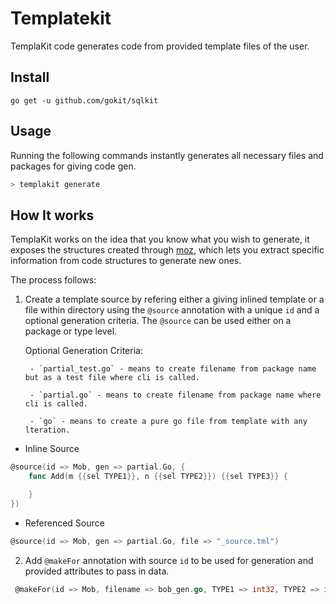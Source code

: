 Templatekit
============
TemplaKit code generates code from provided template files of the user.

## Install

```
go get -u github.com/gokit/sqlkit
```

## Usage

Running the following commands instantly generates all necessary files and packages for giving code gen.

```go
> templakit generate
```

## How It works

TemplaKit works on the idea that you know what you wish to generate, it exposes the structures created through [moz](github.com/influx6/moz), which 
lets you extract specific information from code structures to generate new ones.

The process follows:

1. Create a template source by refering either a giving inlined template or a file within directory using the `@source` annotation with a unique `id` and a optional generation criteria. The `@source` can be used either on a package or type level.

    Optional Generation Criteria:

        - `partial_test.go` - means to create filename from package name but as a test file where cli is called.

        - `partial.go` - means to create filename from package name where cli is called.

        - `go` - means to create a pure go file from template with any lteration.

- Inline Source

```go
@source(id => Mob, gen => partial.Go, {
    func Add(m {{sel TYPE1}}, n {{sel TYPE2}}) {{sel TYPE3}} {

    }
})
```

- Referenced Source

```go
@source(id => Mob, gen => partial.Go, file => "_source.tml")
```

2. Add `@makeFor` annotation with source `id` to be used for generation and provided attributes to pass in data.

```go
 @makeFor(id => Mob, filename => bob_gen.go, TYPE1 => int32, TYPE2 => int32, TYPE3 => int64)
```
